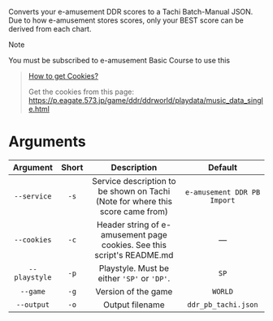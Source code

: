 Converts your e-amusement DDR scores to a Tachi Batch-Manual JSON. Due to how e-amusement stores scores, only your BEST score can be derived from each chart.

> [!NOTE]
> You must be subscribed to e-amusement Basic Course to use this

> [How to get Cookies?](../../common_docs/how_to_get_cookie_header.md)
>
> Get the cookies from this page: https://p.eagate.573.jp/game/ddr/ddrworld/playdata/music_data_single.html


# Arguments
| Argument        | Short   | Description                                                                                                                 | Default                        |
|:---------------:|:-------:|:---------------------------------------------------------------------------------------------------------------------------:|:------------------------------:|
| `--service`     | `-s`    | Service description to be shown on Tachi (Note for where this score came from)                                              | `e-amusement DDR PB Import`    |
| `--cookies`     | `-c`    | Header string of e-amusement page cookies. See this script's README.md                                                      | —                              |
| `--playstyle`   | `-p`    | Playstyle. Must be either `'SP'` or `'DP'`.                                                                         | `SP`                           |
| `--game`        | `-g`    | Version of the game                                                                                                         | `WORLD`                        |
| `--output`      | `-o`    | Output filename                                                                                                             | `ddr_pb_tachi.json`            |
